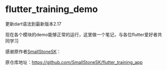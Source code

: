 # flutter_training_demo



更新dart语法到最新版本2.17

现在各个模块的demo能够正常的运行，这里做一个笔记，与各位flutter爱好者共同学习



感谢原作者[SmallStoneSK](https://github.com/SmallStoneSK/flutter_training_app)：

原仓库地址：https://github.com/SmallStoneSK/flutter_training_app
